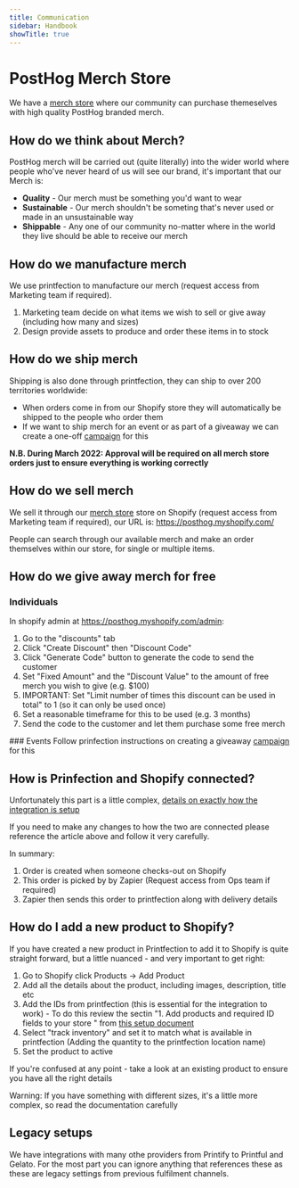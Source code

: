 ```yaml
---
title: Communication
sidebar: Handbook
showTitle: true
---
```


# PostHog Merch Store

We have a [merch store](https://merch.posthog.com/) where our community can purchase themeselves with high quality PostHog branded merch.

## How do we think about Merch?
PostHog merch will be carried out (quite literally) into the wider world where people who've never heard of us will see our brand, it's important that our Merch is:

* **Quality** - Our merch must be something you'd want to wear
* **Sustainable** - Our merch shouldn't be someting that's never used or made in an unsustainable way
* **Shippable** - Any one of our community no-matter where in the world they live should be able to receive our merch

## How do we manufacture merch

We use printfection to manufacture our merch (request access from Marketing team if required).

1. Marketing team decide on what items we wish to sell or give away (including how many and sizes)
2. Design provide assets to produce and order these items in to stock

## How do we ship merch

Shipping is also done through printfection, they can ship to over 200 territories worldwide:
* When orders come in from our Shopify store they will automatically be shipped to the people who order them
* If we want to ship merch for an event or as part of a giveaway we can create a one-off [campaign](https://help.printfection.com/hc/en-us/articles/208654107-Collection-campaigns-How-to-collect-review-and-approve-orders-via-external-ordering-or-csv) for this

**N.B. During March 2022: Approval will be required on all merch store orders just to ensure everything is working correctly**

## How do we sell merch
We sell it through our [merch store](https://merch.posthog.com/) store on Shopify (request access from Marketing team if required), our URL is: https://posthog.myshopify.com/

People can search through our available merch and make an order themselves within our store, for single or multiple items.

## How do we give away merch for free

### Individuals
In shopify admin at https://posthog.myshopify.com/admin:

1. Go to the "discounts" tab
2. Click "Create Discount" then "Discount Code"
3. Click "Generate Code" button to generate the code to send the customer
4. Set "Fixed Amount" and the "Discount Value" to the amount of free merch you wish to give (e.g. $100)
5. IMPORTANT: Set "Limit number of times this discount can be used in total" to 1 (so it can only be used once)
6. Set a reasonable timeframe for this to be used (e.g. 3 months)
7. Send the code to the customer and let them purchase some free merch

### Events
Follow prinfection instructions on creating a giveaway [campaign](https://help.printfection.com/hc/en-us/articles/208654107-Collection-campaigns-How-to-collect-review-and-approve-orders-via-external-ordering-or-csv) for this

## How is Prinfection and Shopify connected?
Unfortunately this part is a little complex, [details on exactly how the integration is setup](https://help.printfection.com/hc/en-us/articles/218014268-Integrating-Shopify-Printfection-via-Zapier-)

If you need to make any changes to how the two are connected please reference the article above and follow it very carefully.

In summary:
1. Order is created when someone checks-out on Shopify
2. This order is picked by by Zapier (Request access from Ops team if required)
3. Zapier then sends this order to printfection along with delivery details

## How do I add a new product to Shopify?

If you have created a new product in Printfection to add it to Shopify is quite straight forward, but a little nuanced - and very important to get right:

1. Go to Shopify click Products -> Add Product
2. Add all the details about the product, including images, description, title etc
3. Add the IDs from printfection (this is essential for the integration to work) - To do this review the sectin "1. Add products and required ID fields to your store " from [this setup document](https://help.printfection.com/hc/en-us/articles/218014268-Integrating-Shopify-Printfection-via-Zapier-)
4. Select "track inventory" and set it to match what is available in printfection (Adding the quantity to the printfection location name)
5. Set the product to active

If you're confused at any point - take a look at an existing product to ensure you have all the right details

Warning: If you have something with different sizes, it's a little more complex, so read the documentation carefully

## Legacy setups

We have integrations with many othe providers from Printify to Printful and Gelato. For the most part you can ignore anything that references these as these are legacy settings from previous fulfilment channels.
